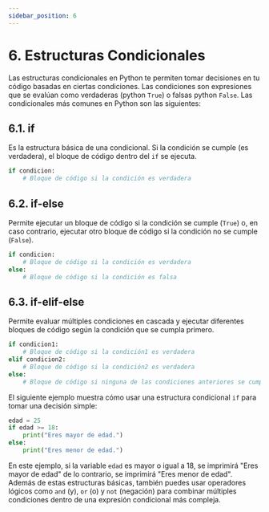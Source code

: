 ```yaml
---
sidebar_position: 6
---
```


# 6. Estructuras Condicionales
Las estructuras condicionales en Python te permiten tomar decisiones en tu código basadas en
ciertas condiciones. Las condiciones son expresiones que se evalúan como verdaderas (python
```True```) o falsas python ```False```. Las condicionales más comunes en Python son las siguientes:

## 6.1. if
Es la estructura básica de una condicional. Si la condición se cumple (es verdadera), el bloque de
código dentro del ```if``` se ejecuta.

```py
if condicion:
    # Bloque de código si la condición es verdadera
```

## 6.2. if-else
Permite ejecutar un bloque de código si la condición se cumple (```True```) o, en caso contrario,
ejecutar otro bloque de código si la condición no se cumple (```False```).

```py
if condicion:
    # Bloque de código si la condición es verdadera
else:
    # Bloque de código si la condición es falsa
```

## 6.3. if-elif-else
Permite evaluar múltiples condiciones en cascada y ejecutar diferentes bloques de código según
la condición que se cumpla primero.

```py
if condicion1:
    # Bloque de código si la condición1 es verdadera
elif condicion2:
    # Bloque de código si la condición2 es verdadera
else:
    # Bloque de código si ninguna de las condiciones anteriores se cumple
```

El siguiente ejemplo muestra cómo usar una estructura condicional ```if``` para tomar una decisión
simple:

```py
edad = 25
if edad >= 18:
    print("Eres mayor de edad.")
else:
    print("Eres menor de edad.")
```

En este ejemplo, si la variable ```edad``` es mayor o igual a 18, se imprimirá "Eres mayor de edad" de lo contrario,
se imprimirá "Eres menor de edad".
Además de estas estructuras básicas, también puedes usar operadores lógicos como ```and``` (y), ```or```
(o) y ```not``` (negación) para combinar múltiples condiciones dentro de una expresión condicional
más compleja.
